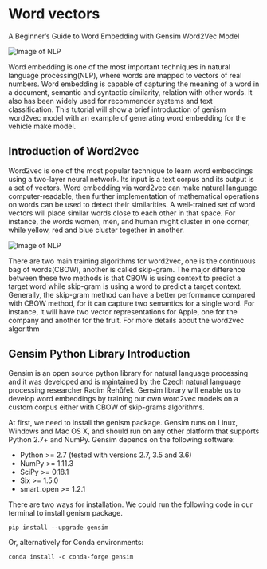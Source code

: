 # Word vectors

A Beginner’s Guide to Word Embedding with Gensim Word2Vec Model

![Image of NLP](https://www.erdempsikiyatri.com/upload/sayfa_resimleri/nlp-nedir_75.jpg)

Word embedding is one of the most important techniques in natural language processing(NLP), where words are mapped to vectors of real numbers. Word embedding is capable of capturing the meaning of a word in a document, semantic and syntactic similarity, relation with other words. It also has been widely used for recommender systems and text classification. This tutorial will show a brief introduction of genism word2vec model with an example of generating word embedding for the vehicle make model.

## Introduction of Word2vec

Word2vec is one of the most popular technique to learn word embeddings using a two-layer neural network. Its input is a text corpus and its output is a set of vectors. Word embedding via word2vec can make natural language computer-readable, then further implementation of mathematical operations on words can be used to detect their similarities. A well-trained set of word vectors will place similar words close to each other in that space. For instance, the words women, men, and human might cluster in one corner, while yellow, red and blue cluster together in another.

![Image of NLP](https://miro.medium.com/max/1400/1*HmmFCZpKk3i4EvMYZ855tg.png)

There are two main training algorithms for word2vec, one is the continuous bag of words(CBOW), another is called skip-gram. The major difference between these two methods is that CBOW is using context to predict a target word while skip-gram is using a word to predict a target context. Generally, the skip-gram method can have a better performance compared with CBOW method, for it can capture two semantics for a single word. For instance, it will have two vector representations for Apple, one for the company and another for the fruit. For more details about the word2vec algorithm

## Gensim Python Library Introduction

Gensim is an open source python library for natural language processing and it was developed and is maintained by the Czech natural language processing researcher Radim Řehůřek. Gensim library will enable us to develop word embeddings by training our own word2vec models on a custom corpus either with CBOW of skip-grams algorithms.

At first, we need to install the genism package. Gensim runs on Linux, Windows and Mac OS X, and should run on any other platform that supports Python 2.7+ and NumPy. Gensim depends on the following software:
- Python >= 2.7 (tested with versions 2.7, 3.5 and 3.6)
- NumPy >= 1.11.3
- SciPy >= 0.18.1
- Six >= 1.5.0
- smart_open >= 1.2.1

There are two ways for installation. We could run the following code in our terminal to install genism package.
```
pip install --upgrade gensim
```
Or, alternatively for Conda environments:
```
conda install -c conda-forge gensim
```
